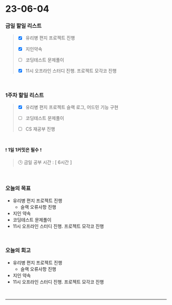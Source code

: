 # 23-06-04
### 금일 할일 리스트
> - [x]  유리병 편지 프로젝트 진행
>
> - [x]  지인약속
>
> - [ ]  코딩테스트 문제풀이
>
> - [x]  11시 오프라인 스터디 진행. 프로젝트 모각코 진행


<br/>

### 1주차 할일 리스트  
> - [x]  유리병 편지 프로젝트 슬랙 로그, 어드민 기능 구현
>
> - [ ]  코딩테스트 문제풀이
>
> - [ ]  CS 재공부 진행

<br/>

❗ **1일 1커밋은 필수** ❗
> 🕒 금일 공부 시간 : [ 6시간 ]
  
<br/>

### 오늘의 목표
- 유리병 편지 프로젝트 진행
    - 슬랙 오류사항 진행
- 지인 약속
- 코딩테스트 문제풀이
- 11시 오프라인 스터디 진행. 프로젝트 모각코 진행

<br>

### 오늘의 회고
- 유리병 편지 프로젝트 진행
    - 슬랙 오류사항 진행
- 지인 약속
- 11시 오프라인 스터디 진행. 프로젝트 모각코 진행

<br/>

------------  
